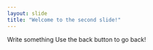 ```yaml
---
layout: slide
title: "Welcome to the second slide!"
---
```

Write something
Use the back button to go back!
